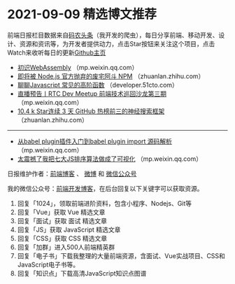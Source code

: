 # 2021-09-09 精选博文推荐

前端日报栏目数据来自[码农头条](http://hao.caibaojian.com.cn/)（我开发的爬虫），每日分享前端、移动开发、设计、资源和资讯等，为开发者提供动力，点击Star按钮来关注这个项目，点击Watch来收听每日的更新[Github主页](https://github.com/kujian/frontendDaily)
* [初识WebAssembly](https://mp.weixin.qq.com/s?__biz=MzIyMTg0OTExOQ==&mid=2247487669&idx=3&sn=c93a142ffae17561e01773b3770b57cb) （mp.weixin.qq.com）
* [即将被 Node.js 官方抛弃的废宅阿斗 NPM](https://zhuanlan.zhihu.com/p/408122100) （zhuanlan.zhihu.com）
* [聊聊Javascript 常见的高阶函数](https://developer.51cto.com/art/202109/681254.htm) （developer.51cto.com）
* [直播预告丨RTC Dev Meetup 前端技术巡回沙龙第三期](https://mp.weixin.qq.com/s/gddUxHYMkSkTv8aOyeUOOg) （mp.weixin.qq.com）
* [10.4 k Star连续 3 天 GitHub 热榜前三的神经搜索框架](https://zhuanlan.zhihu.com/p/407338168?hmsr=toutiao.io&utm_campaign=toutiao.io&utm_medium=toutiao.io&utm_source=toutiao.io) （zhuanlan.zhihu.com）

***
* [从babel plugin插件入门到babel plugin import 源码解析](https://mp.weixin.qq.com/s?__biz=MzIyMTg0OTExOQ==&mid=2247487669&idx=2&sn=988d6d0c58e72c6fcc81026a9b18e442) （mp.weixin.qq.com）
* [太震撼了我把七大JS排序算法做成了可视化](https://mp.weixin.qq.com/s?__biz=MzkyOTIxMDAzNw==&mid=2247490096&idx=1&sn=2aaee0d735aa52b6c9199cefb3d10365) （mp.weixin.qq.com）

日报维护作者：[前端博客](http://caibaojian.com.cn/) 、 [微博](http://weibo.com/kujian) 和 [微信公众号](https://open.weixin.qq.com/qr/code?username=caibaojian_com)

我的微信公众号：[前端开发博客](https://open.weixin.qq.com/qr/code?username=caibaojian_com)，在后台回复以下关键字可以获取资源。

1. 回复「1024」，领取前端进阶资料，包含小程序、Nodejs、Git等
2. 回复「Vue」获取 Vue 精选文章
3. 回复「面试」获取 面试 精选文章
4. 回复「JS」获取 JavaScript 精选文章
5. 回复「CSS」获取 CSS 精选文章
6. 回复「加群」进入500人前端精英群
7. 回复「电子书」下载我整理的大量前端资源，含面试、Vue实战项目、CSS和JavaScript电子书等。
8. 回复「知识点」下载高清JavaScript知识点图谱